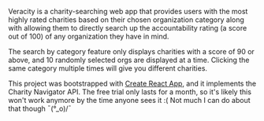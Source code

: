 Veracity is a charity-searching web app that provides users with the most highly rated charities based on their chosen organization category along with allowing them to directly search up the accountability rating (a score out of 100) of any organization they have in mind. 

The search by category feature only displays charities with a score of 90 or above, and 10 randomly selected orgs are displayed at a time. Clicking the same category multiple times will give you different charities.


This project was bootstrapped with [Create React App](https://github.com/facebook/create-react-app), and it implements the Charity Navigator API. The free trial only lasts for a month, so it's likely this won't work anymore by the time anyone sees it :( Not much I can do about that though ¯\(°_o)/¯